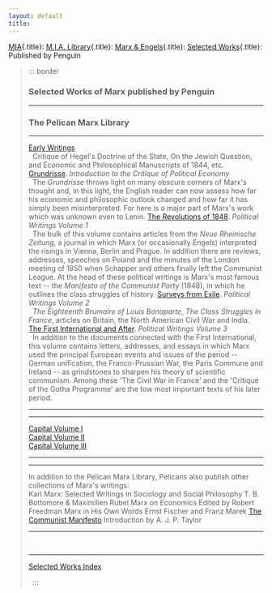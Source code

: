 ```yaml
---
layout: default
title: 
---
```

[MIA](../../../../../index.htm){.title}: [M.I.A.
Library](../../../../index.htm){.title}: [Marx &
Engels](../../../index.htm){.title}: [Selected
Works](../index.htm){.title}: Published by Penguin

> ::: border
>  
>
> ### Selected Works of Marx published by Penguin
>
> ------------------------------------------------------------------------
>
> ### The Pelican Marx Library
>
>   ---------------------------------------------------------------------------------------------------- ---------------------------------------------------------------------------------------------------------------------------------------------------------------------------------------------------------------------------------------------------------------------------------------------------------------------------------------------------------------------------------------------------------------------------------------------------------------------------------------------------------------------------------------
>   [Early Writings](early-works.htm)                                                                    
>                                                                                                        Critique of Hegel's Doctrine of the State, On the Jewish Question, and Economic and Philosophical Manuscripts of 1844, etc.
>   [Grundrisse](../../1857/grundrisse/index.htm). *Introduction to the Critique of Political Economy*   
>                                                                                                        The *Grundrisse* throws light on many obscure corners of Marx's thought and, in this light, the English reader can now assess how far his economic and philosophic outlook changed and how far it has simply been misinterpreted. For here is a major part of Marx's work which was unknown even to Lenin.
>   [The Revolutions of 1848](revolutions-1848.htm). *Political Writings Volume 1*                       
>                                                                                                        The bulk of this volume contains articles from the *Neue Rheinische Zeitung,* a journal in which Marx (or occasionally Engels) interpreted the risings in Vienna, Berlin and Prague. In addition there are reviews, addresses, speeches on Poland and the minutes of the London meeting of 1850 when Schapper and others finally left the Communist League. At the head of these political writings is Marx's most famous text -- the *Manifesto of the Communist Party* (1848), in which he outlines the class struggles of history.
>   [Surveys from Exile](political-writings-volume2.htm). *Political Writings Volume 2*                  
>                                                                                                        *The Eighteenth Brumaire of Louis Bonaparte*, *The Class Struggles in France*, articles on Britain, the North American Civil War and India.
>   [The First International and After](political-writings-volume3.htm). *Political Writings Volume 3*   
>                                                                                                        In addition to the documents connected with the First International, this volume contains letters, addresses, and essays in which Marx used the principal European events and issues of the period -- German unification, the Franco-Prussian War, the Paris Commune and Ireland -- as grindstones to sharpen his theory of scientific communism. Among these 'The Civil War in France' and the 'Critique of the Gotha Programme' are the tow most important texts of his later period.
>   ---------------------------------------------------------------------------------------------------- ---------------------------------------------------------------------------------------------------------------------------------------------------------------------------------------------------------------------------------------------------------------------------------------------------------------------------------------------------------------------------------------------------------------------------------------------------------------------------------------------------------------------------------------
>
>   ----------------------------------------------- --
>   [Capital Volume I](../../1867-c1/index.htm)     
>   [Capital Volume II](../../1885-c2/index.htm)    
>   [Capital Volume III](../../1894-c3/index.htm)   
>   ----------------------------------------------- --
>
>   ------------------------------------------------------------------------------------------------------- ------------------------------------
>   In addition to the Pelican Marx Library, Pelicans also publish other collections of Marx\'s writings:   
>   Karl Marx: Selected Writings in Sociology and Social Philosophy                                         T. B. Bottomore & Maximilien Rubel
>   Marx on Economics                                                                                       Edited by Robert Freedman
>   Marx in His Own Words                                                                                   Ernst Fischer and Franz Marek
>   [The Communist Manifesto](../../1848/communist-manifesto/index.htm)                                     Introduction by A. J. P. Taylor
>   ------------------------------------------------------------------------------------------------------- ------------------------------------
>
>  
>
> ------------------------------------------------------------------------
>
> [Selected Works Index](../index.htm)
>
>  
> :::

 
